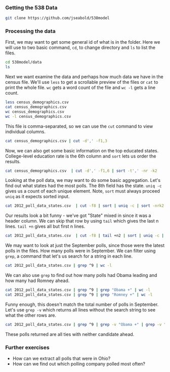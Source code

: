
### Getting the 538 Data

```sh
git clone https://github.com/jseabold/538model
```

### Processing the data

First, we may want to get some general id of what is in the folder.
Here we will use to two basic command, `cd`, to change directory and
`ls` to list the files.

```sh
cd 538model/data
ls
```

Next we want examine the data and perhaps how much data we have in the
census file.  We'll use `less` to get a scrollable preview of the
files or `cat` to print the whole file. `wc` gets a word count of the
file and `wc -l` gets a line count.

```sh
less census_demographics.csv
cat census_demographics.csv
wc census_demographics.csv
wc -l census_demographics.csv
```

This file is comma-separated, so we can use the `cut` command to view
individual columns.

```sh
cat census_demographics.csv | cut -d',' -f1,3
```

Now, we can also get some basic information on the top educated
states. College-level education rate is the 6th column and `sort`
lets us order the results.

```sh
cat census_demographics.csv  | cut -d',' -f1,6 | sort -t',' -nr -k2
```

Looking at the poll data, we may want to do some basic aggregation.
Let's find out what states had the most polls.  The 8th field has the
state.  `uniq -c` gives us a count of each unique element.  Note,
`sort` must always proceed `uniq` as it expects sorted input.

```sh
cat 2012_poll_data_states.csv  | cut -f8 | sort | uniq -c | sort -nrk2
```

Our results look a bit funny - we've got "State" mixed in since it was
a header column.  We can skip that row by using `tail` which gives the
last n lines.  `tail +n` gives all but first n lines.

```sh
cat 2012_poll_data_states.csv  | cut -f8 | tail +n2 | sort | uniq -c | sort -nrk2
```

We may want to look at just the September polls, since those were the
latest polls in the files. How many polls were in September. We can
filter using `grep`, a command that let's us search for a string in
each line.

```sh
cat 2012_poll_data_states.csv | grep ^9 | wc -l
```

We can also use `grep` to find out how many polls had Obama leading
and how many had Romney ahead.

```sh
cat 2012_poll_data_states.csv | grep ^9 | grep "Obama +" | wc -l
cat 2012_poll_data_states.csv | grep ^9 | grep "Romney +" | wc -l
```

Funny enough, this doesn't match the total number of polls in
September. Let's use `grep -v` which returns all lines without the
search string to see what the other rows are.

```sh
cat 2012_poll_data_states.csv | grep ^9 | grep -v "Obama +" | grep -v "Romney +"
```

These polls returned are all ties with neither candidate ahead.

### Further exercises

 * How can we extract all polls that were in Ohio?
 * How can we find out which polling company polled most often?
